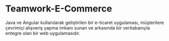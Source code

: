 # Teamwork-E-Commerce
Java ve Angular kullanılarak geliştirilen bir e-ticaret uygulaması, müşterilere çevrimiçi alışveriş yapma imkanı sunan ve arkasında bir veritabanıyla entegre olan bir web uygulamasıdır. 
